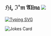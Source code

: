 ## ℌ𝔦, ℑ'𝔪 𝔄𝔩𝔦𝔫𝔞 ![](https://github.com/blackcater/blackcater/raw/main/images/Hi.gif)
[![Typing SVG](https://readme-typing-svg.herokuapp.com?color=%2336BCF7&lines=Digital+design+student)](https://git.io/typing-svg)

![Jokes Card](https://readme-jokes.vercel.app/api)

<!--
**Mal1n4/Mal1n4** is a ✨ _special_ ✨ repository because its `README.md` (this file) appears on your GitHub profile.

Here are some ideas to get you started:

- 🔭 I’m currently working on ...
- 🌱 I’m currently learning ...
- 👯 I’m looking to collaborate on ...
- 🤔 I’m looking for help with ...
- 💬 Ask me about ...
- 📫 How to reach me: ...
- 😄 Pronouns: ...
- ⚡ Fun fact: ...
-->
